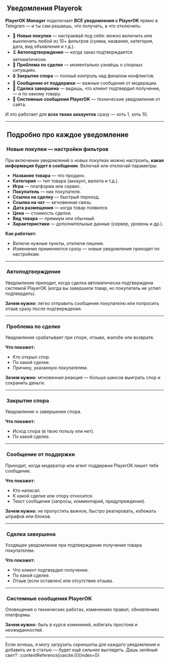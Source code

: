 ## ​ Уведомления Playerok
**PlayerOK Manager** подключает **ВСЕ уведомления с PlayerOK** прямо в Telegram — и ты сам решаешь, что получать, а что отключить:

- 🛒 **Новые покупки** — настраивай под себя: можно включить или выключить любой из 10+ фильтров (сумма, название, категория, дата, вид объявления и т.д.).  
- ⏳ **Автоподтверждение** — когда заказ подтверждается автоматически.  
- 🚨 **Проблема по сделке** — моментально узнаёшь о спорных ситуациях.  
- 🔒 **Закрытие спора** — полный контроль над финалом конфликтов.  
- 💬 **Сообщение от поддержки** — важные сообщения от модерации.  
- 🎯 **Сделка завершена** — видишь, что клиент подтвердил получение, — и по какому товару.  
- 📢 **Системные сообщения PlayerOK** — технические уведомления от сайта.

И это работает для **всех твоих аккаунтов** сразу — хоть 1, хоть 10.

---

## ​ Подробно про каждое уведомление

### ​ Новые покупки — настройки фильтров  
При включении уведомлений о новых покупках можно настроить, **какая информация будет в сообщении**. Включай или отключай параметры:  
- **Название товара** — что продано.  
- **Категория** — тип товара (аккаунт, валюта и т.д.).  
- **Игра** — платформа или сервис.  
- **Покупатель** — ник покупателя.  
- **Ссылка на сделку** — быстрый переход.  
- **Ссылка на чат** — мгновенная связь.  
- **Дата размещения** — когда товар появился.  
- **Цена** — стоимость сделки.  
- **Вид товара** — премиум или обычный.  
- **Характеристики** — дополнительные данные (сервер, уровень и др.).

**Как работает:**  
- Включи нужные пункты, отключи лишние.  
- Изменения применяются сразу — новые уведомления приходят по настройкам.

---

### ​ Автоподтверждение  
Уведомление приходит, когда сделка автоматически подтверждена системой PlayerOK (когда вы завершили товар, но покупатель не успел подтвердить).

**Зачем нужно:** легко отправить сообщение покупателю или попросить отзыв сразу после подтверждения.

---

### ​ Проблема по сделке  
Уведомление срабатывает при споре, отзыве, жалобе или возврате.

**Что покажет:**  
- Кто открыл спор.  
- По какой сделке.  
- Причину, указанную покупателем.

**Зачем нужно:** мгновенная реакция — больше шансов выиграть спор и сохранить деньги.

---

### ​ Закрытие спора  
Уведомление о завершении спора.

**Что покажет:**  
- Исход спора (в твою пользу или нет).  
- По какой сделке.

---

### ​ Сообщение от поддержки  
Приходит, когда модератор или агент поддержки PlayerOK пишет тебе сообщение.

**Что покажет:**  
- Кто написал.  
- К какой сделке или спору относится.  
- Текст сообщения (запросы, комментарий, предупреждение).

**Зачем нужно:** не пропустить важное, быстро реагировать, избежать штрафов или блоков.

---

### ​ Сделка завершена  
Уходящее уведомление при подтверждении получения товара покупателем.

**Что покажет:**  
- Что клиент подтвердил получение.  
- По какой сделке.  
- Отзыв (если оставлен) или отсутствие отзыва.

---

### ​ Системные сообщения PlayerOK  
Оповещения о технических работах, изменениях правил, обновлениях платформы.

**Зачем нужно:** быть в курсе изменений, избегать простоев и неожиданностей.

---

Если хочешь, я могу загрузить скриншоты для каждого уведомления и добавить их в статью — будет ещё сильнее выглядеть. Дашь зелёный свет?
::contentReference[oaicite:0]{index=0}
